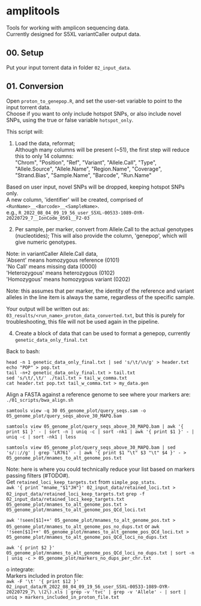 # amplitools
Tools for working with amplicon sequencing data.       
Currently designed for S5XL variantCaller output data.     

## 00. Setup ##
Put your input torrent data in folder `02_input_data`.      

## 01. Conversion ##
Open `proton_to_genepop.R`, and set the user-set variable to point to the input torrent data.     
Choose if you want to only include hotspot SNPs, or also include novel SNPs, using the true or false variable `hotspot_only`.        

This script will:      
1. Load the data, reformat;         
Although many columns will be present (~51), the first step will reduce this to only 14 columns:      
"Chrom", "Position", "Ref", "Variant", "Allele.Call", "Type", "Allele.Source", "Allele.Name", "Region.Name", "Coverage", "Strand.Bias", "Sample.Name", "Barcode", "Run.Name"        

Based on user input, novel SNPs will be dropped, keeping hotspot SNPs only.      
A new column, 'identifier' will be created, comprised of `<RunName>__<Barcode>__<SampleName>`.      
e.g., `R_2022_08_04_09_19_56_user_S5XL-00533-1089-OYR-20220729_7__IonCode_0501__F2-03`        


2. Per sample, per marker, convert from Allele.Call to the actual genotypes (nucleotides); 
This will also provide the column, 'genepop', which will give numeric genotypes.        

Note: in variantCaller Allele.Call data,        
'Absent' means homozygous reference (0101)       
'No Call' means missing data (0000)         
'Heterozygous' means heterozygous (0102)        
'Homozygous' means homozygous variant (0202)        

Note: this assumes that per marker, the identity of the reference and variant alleles in the line item is always the same, regardless of the specific sample.      

Your output will be written out as: `03_results/<run_name>_proton_data_converted.txt`, but this is purely for troubleshooting, this file will not be used again in the pipeline.      




4. Create a block of data that can be used to format a genepop, currently `genetic_data_only_final.txt`     


Back to bash:    
```
head -n 1 genetic_data_only_final.txt | sed 's/\t/\n/g' > header.txt 
echo "POP" > pop.txt
tail -n+2 genetic_data_only_final.txt > tail.txt
sed 's/\t/,\t/' ./tail.txt > tail_w_comma.txt
cat header.txt pop.txt tail_w_comma.txt > my_data.gen
```

Align a FASTA against a reference genome to see where your markers are:       
`./01_scripts/bwa_align.sh`

`samtools view -q 30 05_genome_plot/query_seqs.sam -o 05_genome_plot/query_seqs_above_30_MAPQ.bam`      

`samtools view 05_genome_plot/query_seqs_above_30_MAPQ.bam | awk '{ print $1 }' - | sort -n | uniq -c | sort -nk1 | awk '{ print $1 }' - | uniq -c | sort -nk1 | less`       

`samtools view 05_genome_plot/query_seqs_above_30_MAPQ.bam | sed 's/:://g' | grep 'LR761' - | awk '{ print $1 "\t" $3 "\t" $4 }' - > 05_genome_plot/mnames_to_alt_genome_pos.txt`      

Note: here is where you could technically reduce your list based on markers passing filters (#TODO#).       
Get `retained_loci_keep_targets.txt` from `simple_pop_stats`.    
`awk '{ print "mname_"$1"JH"}' 02_input_data/retained_loci.txt > 02_input_data/retained_loci_keep_targets.txt`
`grep -f 02_input_data/retained_loci_keep_targets.txt 05_genome_plot/mnames_to_alt_genome_pos.txt > 05_genome_plot/mnames_to_alt_genome_pos_QCd_loci.txt`    

`awk '!seen[$1]++' 05_genome_plot/mnames_to_alt_genome_pos.txt > 05_genome_plot/mnames_to_alt_genome_pos_no_dups.txt` 
or
`awk '!seen[$1]++' 05_genome_plot/mnames_to_alt_genome_pos_QCd_loci.txt > 05_genome_plot/mnames_to_alt_genome_pos_QCd_loci_no_dups.txt`


`awk '{ print $2 }' 05_genome_plot/mnames_to_alt_genome_pos_QCd_loci_no_dups.txt | sort -n | uniq -c > 05_genome_plot/markers_no_dups_per_chr.txt`




o integrate:      
Markers included in proton file:     
`awk -F '\t' '{ print $12 }' 02_input_data/R_2022_08_04_09_19_56_user_S5XL-00533-1089-OYR-20220729_7\ \(2\).xls | grep -v 'tvc' | grep -v 'Allele' - | sort | uniq > markers_included_in_proton_file.txt`

